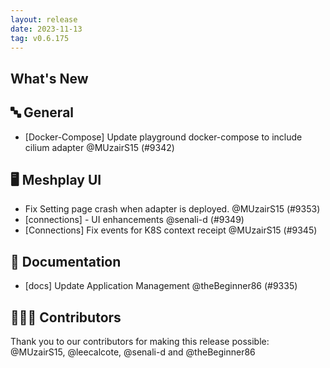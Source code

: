 ```yaml
---
layout: release
date: 2023-11-13
tag: v0.6.175
---
```


## What's New
## 🔤 General
- [Docker-Compose] Update playground docker-compose to include cilium adapter @MUzairS15 (#9342)

## 🖥 Meshplay UI

- Fix Setting page crash when adapter is deployed. @MUzairS15 (#9353)
- [connections] - UI enhancements @senali-d (#9349)
- [Connections] Fix events for K8S context receipt @MUzairS15 (#9345)

## 📖 Documentation

- [docs] Update Application Management @theBeginner86 (#9335)

## 👨🏽‍💻 Contributors

Thank you to our contributors for making this release possible:
@MUzairS15, @leecalcote, @senali-d and @theBeginner86
